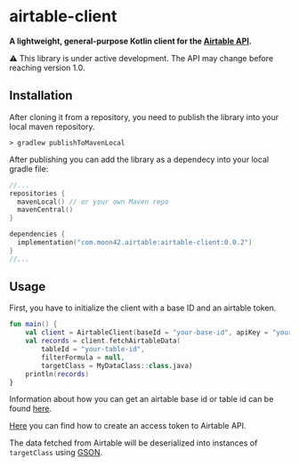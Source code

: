 # airtable-client

**A lightweight, general-purpose Kotlin client for the [Airtable API](https://airtable.com/api).**

⚠️ This library is under active development. The API may change before reaching version 1.0.

## Installation

After cloning it from a repository, you need to publish the library into your local maven repository.

```
> gradlew publishToMavenLocal
```

After publishing you can add the library as a dependecy into your local gradle file:

```kotlin
//...
repositories {
  mavenLocal() // or your own Maven repo
  mavenCentral()
}

dependencies {
  implementation("com.moon42.airtable:airtable-client:0.0.2")
}
//...
```

## Usage

First, you have to initialize the client with a base ID and an airtable token.

```kotlin
fun main() {
    val client = AirtableClient(baseId = "your-base-id", apiKey = "your-api-key")
    val records = client.fetchAirtableData(
        tableId = "your-table-id", 
        filterFormula = null,
        targetClass = MyDataClass::class.java)
    println(records)
}
```

Information about how you can get an airtable base id or table id can be found [here](https://support.airtable.com/docs/finding-airtable-ids#finding-base-table-and-view-ids-from-urls).

[Here](https://support.airtable.com/docs/creating-personal-access-tokens) you can find how to create an access token to Airtable API.

The data fetched from Airtable will be deserialized into instances of ``targetClass`` using [GSON](https://github.com/google/gson).  